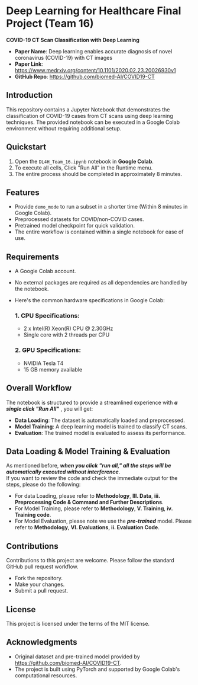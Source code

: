 # Deep Learning for Healthcare Final Project (Team 16)
**COVID-19 CT Scan Classification with Deep Learning**
- **Paper Name**: Deep learning enables accurate diagnosis of novel coronavirus (COVID-19) with CT images
- **Paper Link**: https://www.medrxiv.org/content/10.1101/2020.02.23.20026930v1
- **GitHub Repo**: https://github.com/biomed-AI/COVID19-CT
  
## Introduction
This repository contains a Jupyter Notebook that demonstrates the classification of COVID-19 cases from CT scans using deep learning techniques. The provided notebook can be executed in a Google Colab environment without requiring additional setup.

## Quickstart

1. Open the `DL4H_Team_16.ipynb` notebook in **Google Colab**.
2. To execute all cells, Click "Run All" in the Runtime menu.
3. The entire process should be completed in approximately 8 minutes.

## Features
- Provide `demo_mode` to run a subset in a shorter time (Within 8 minutes in Google Colab).
- Preprocessed datasets for COVID/non-COVID cases.
- Pretrained model checkpoint for quick validation.
- The entire workflow is contained within a single notebook for ease of use.

## Requirements

- A Google Colab account.
- No external packages are required as all dependencies are handled by the notebook.
- Here's the common hardware specifications in Google Colab:
  ### 1. CPU Specifications:
    - 2 x Intel(R) Xeon(R) CPU @ 2.30GHz
    - Single core with 2 threads per CPU

  ### 2. GPU Specifications:
    - NVIDIA Tesla T4
    - 15 GB memory available

## Overall Workflow

The notebook is structured to provide a streamlined experience with ***a single click "Run All"*** , you will get:

- **Data Loading**: The dataset is automatically loaded and preprocessed.
- **Model Training**: A deep learning model is trained to classify CT scans.
- **Evaluation**: The trained model is evaluated to assess its performance.

## Data Loading & Model Training & Evaluation
As mentioned before, ***when you click "run all," all the steps will be automatically executed without interference***.
<br>
If you want to review the code and check the immediate output for the steps, please do the following:
- For data Loading, please refer to **Methodology**, **III. Data**, **iii. Preprocessing Code & Command and Further Descriptions**.
- For Model Training, please refer to **Methodology**, **V. Training**,  **iv. Training code**.
- For Model Evaluation, please note we use the ***pre-trained*** model. Please refer to **Methodology**, **VI. Evaluations**, **ii. Evaluation Code**.



## Contributions

Contributions to this project are welcome. Please follow the standard GitHub pull request workflow.

- Fork the repository.
- Make your changes.
- Submit a pull request.

## License

This project is licensed under the terms of the MIT license.

## Acknowledgments

- Original dataset and pre-trained model provided by https://github.com/biomed-AI/COVID19-CT.
- The project is built using PyTorch and supported by Google Colab's computational resources.
